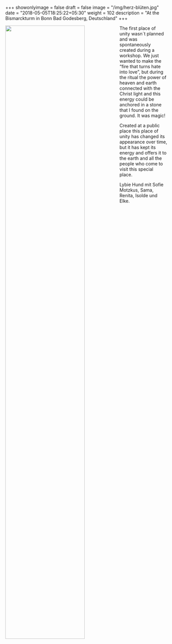 +++
showonlyimage = false
draft = false
image = "/img/herz-blüten.jpg"
date = "2018-05-05T18:25:22+05:30"
weight = 102
description = "At the Bismarckturm in Bonn Bad Godesberg, Deutschland"
+++

<img src="/img/herz-blüten.jpg" width=70% id="bildImText" align="left"/>

The first place of unity wasn´t planned and was spontaneously created during a workshop. We just wanted to make the “fire that turns hate into love”, but during the ritual the power of heaven and earth connected with the Christ light and this energy could be anchored in a stone that I found on the ground. It was magic!

Created at a public place this place of unity has changed its appearance over time, but it has kept its energy and offers it to the earth and all the people who come to visit this special place.

Lybie Hund mit Sofie Motzkus, Sama, Renita, Isolde und Elke.
